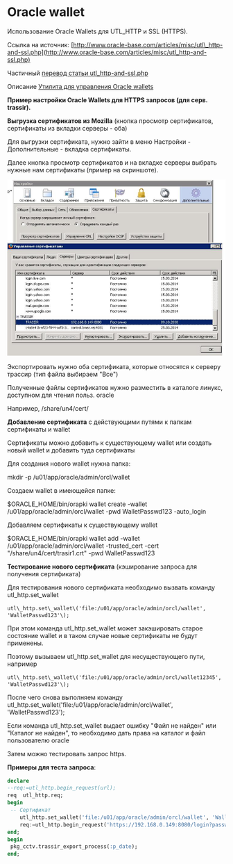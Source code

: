 # Oracle wallet

  
Использование Oracle Wallets для UTL\_HTTP и SSL \(HTTPS\).

Ссылка на источник: [http://www.oracle-base.com/articles/misc/utl\_http-and-ssl.php](http://www.oracle-base.com/articles/misc/utl_http-and-ssl.php)

Частичный [перевод статьи utl\_http-and-ssl.php](perevod-stati-utl_http-and-ssl.php.md)

Описание [Утилита для управления Oracle wallets](http://docs.oracle.com/cd/E11882_01/network.112/e10746/asoappf.htm#ASOAG9830)

**Пример настройки Oracle Wallets для HTTPS запросов \(для серв. trassir\).**

**Выгрузка сертификатов из Mozilla** \(кнопка просмотр сертификатов, сертификаты из вкладки серверы - оба\)

Для выгрузки сертификата, нужно зайти в меню Настройки - Дополнительные - вкладка сертификаты. 

Далее кнопка просмотр сертификатов и на вкладке серверы выбрать нужные нам сертификаты \(пример на скриншоте\).

![](../../../.gitbook/assets/export_cetr_mozilla.JPG)

Экспортировать нужно оба сертификата, которые относятся к серверу трассир \(тип файла выбираем "Все"\)

Полученные файлы сертификатов нужно разместить в каталоге линукс, доступном для чтения польз. oracle

Например, /share/un4/cert/

**Добавление сертификата** с действующими путями к папкам сертификаты и wallet

 Сертификаты можно добавить к существующему wallet или создать новый wallet и добавить туда сертификаты

 Для создания нового wallet нужна папка:

 mkdir -p /u01/app/oracle/admin/orcl/wallet

Создаем wallet в имеющейся папке:

 $ORACLE\_HOME/bin/orapki wallet create -wallet /u01/app/oracle/admin/orcl/wallet -pwd WalletPasswd123 -auto\_login

 Добавляем сертификаты к существующему wallet

 $ORACLE\_HOME/bin/orapki wallet add -wallet /u01/app/oracle/admin/orcl/wallet -trusted\_cert -cert "/share/un4/cert/trasir1.crt" -pwd WalletPasswd123

**Тестирование нового сертификата** \(кэширование запроса для получения сертификата\) 

Для тестирования нового сертификата необходимо вызвать команду utl\_http.set\_wallet  

    utl\_http.set\_wallet\('file:/u01/app/oracle/admin/orcl/wallet', 'WalletPasswd123'\);

При этом команда utl\_http.set\_wallet может закэшировать старое состояние wallet и в таком случае новые сертификаты не будут применены.

Поэтому вызываем      utl\_http.set\_wallet для несуществующего пути, например

    utl\_http.set\_wallet\('file:/u01/app/oracle/admin/orcl/wallet12345', 'WalletPasswd123'\);

После чего снова  выполняем команду utl\_http.set\_wallet\('file:/u01/app/oracle/admin/orcl/wallet', 'WalletPasswd123'\);

Если команда utl\_http.set\_wallet выдает ошибку "Файл не найден" или "Каталог не найден", то необходимо дать права на каталог и файл пользователю oracle

Затем можно тестировать запрос https.  

 **Примеры для теста запроса**:

```sql
declare
--req:=utl_http.begin_request(url);
req  utl_http.req;
begin
 -- Сертификат
    utl_http.set_wallet('file:/u01/app/oracle/admin/orcl/wallet', 'WalletPasswd123');
    req:=utl_http.begin_request('https://192.168.0.149:8080/login?password=eybcbv');
end;
begin
 pkg_cctv.trassir_export_process(:p_date);
end;
```



